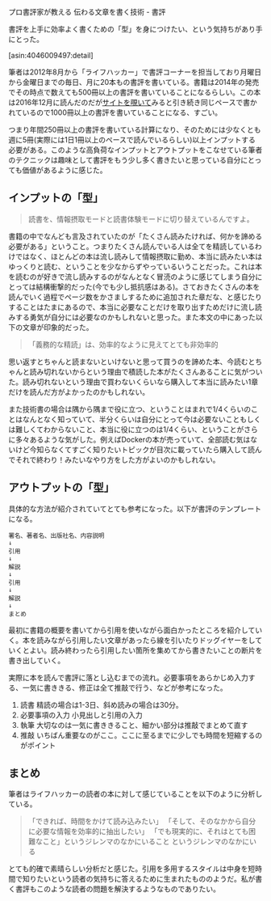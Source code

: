 プロ書評家が教える 伝わる文章を書く技術 - 書評

書評を上手に効率よく書くための「型」を身につけたい、という気持ちがあり手にとった。

[asin:4046009497:detail]

筆者は2012年8月から「ライフハッカー」で書評コーナーを担当しており月曜日から金曜日までの毎日、月に20本もの書評を書いている。書籍は2014年の発売でその時点で数えても500冊以上の書評を書いていることになるらしい。この本は2016年12月に読んだのだが[サイトを覗いて](http://www.lifehacker.jp/study/cat120/)みると引き続き同じペースで書かれているので1000冊以上の書評を書いていることになる、すごい。

つまり年間250冊以上の書評を書いている計算になり、そのためには少なくとも週に5冊(実際には1日1冊以上のペースで読んでいるらしい)以上インプットする必要がある。このような高負荷なインプットとアウトプットをこなせている筆者のテクニックは趣味として書評をもう少し多く書きたいと思っている自分にとっても価値があるように感じた。

## インプットの「型」
> 読書を、情報摂取モードと読書体験モードに切り替えているんですよ。

書籍の中でなんども言及されていたのが「たくさん読みたければ、何かを諦める必要がある」ということ。つまりたくさん読んでいる人は全てを精読しているわけではなく、ほとんどの本は流し読みして情報摂取に勤め、本当に読みたい本はゆっくりと読む、ということを少なからずやっているいうことだった。これは本を読むのが好きで流し読みするのがなんとなく冒涜のように感じてしまう自分にとっては結構衝撃的だった(今でも少し抵抗感はある)。さておきたくさんの本を読んでいく過程でページ数をかさましするために追加された章だな、と感じたりすることはたまにあるので、本当に必要なことだけを取り出すためだけに流し読みする勇気が自分には必要なのかもしれないと思った。また本文の中にあった以下の文章が印象的だった。

> 「義務的な精読」は、効率的なように見えてとても非効率的

思い返すとちゃんと読まないといけないと思って買うのを諦めた本、今読むとちゃんと読み切れないからという理由で積読した本がたくさんあることに気がついた。読み切れないという理由で買わないくらいなら購入して本当に読みたい1章だけを読んだ方がよかったのかもしれない。

また技術書の場合は隅から隅まで役に立つ、ということはまれで1/4くらいのことはなんとなく知っていて、半分くらいは自分にとって今は必要ないこともしくは難しくてわからないこと、本当に役に立つのは1/4くらい、ということがさらに多々あるような気がした。例えばDockerの本が売っていて、全部読む気はないけど今知らなくてすごく知りたいトピックが目次に載っていたら購入して読んでそれで終わり！みたいなやり方をした方がよいのかもしれない。

## アウトプットの「型」
具体的な方法が紹介されていてとても参考になった。以下が書評のテンプレートになる。

```
署名、著者名、出版社名、内容説明
↓
引用
↓
解説
↓
引用
↓
解説
↓
まとめ
```

最初に書籍の概要を書いてから引用を使いながら面白かったところを紹介していく。本を読みながら引用したい文章があったら線を引いたりドッグイヤーをしていくとよい。読み終わったら引用したい箇所を集めてから書きたいことの断片を書き出していく。

実際に本を読んで書評に落とし込むまでの流れ。必要事項をあらかじめ入力する、一気に書ききる、修正は全て推敲で行う、などが参考になった。

1. 読書 精読の場合は1-3日、斜め読みの場合は30分。
2. 必要事項の入力 小見出しと引用の入力
3. 執筆 大切なのは一気に書ききること、細かい部分は推敲でまとめて直す
4. 推敲 いちばん重要なのがここ。ここに至るまでに少しでも時間を短縮するのがポイント

## まとめ
筆者はライフハッカーの読者の本に対して感じていることを以下のように分析している。

>「できれば、時間をかけて読み込みたい」
>「そして、そのなかから自分に必要な情報を効率的に抽出したい」
>「でも現実的に、それはとても困難なこと」というジレンマのなかにいること
> というジレンマのなかにいる

とても的確で素晴らしい分析だと感じた。引用を多用するスタイルは中身を短時間で知りたいという読者の気持ちに答えるために生まれたもののようだ。私が書く書評もこのような読者の問題を解決するようなものでありたい。
